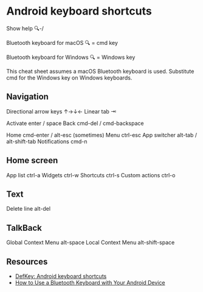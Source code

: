 # Android keyboard shortcuts

Show help       🔍-/

Bluetooth keyboard for macOS
🔍 = cmd key

Bluetooth keyboard for Windows
🔍 = Windows key

This cheat sheet assumes a macOS Bluetooth keyboard is used. Substitute cmd for the Windows key on Windows keyboards.


## Navigation

Directional     arrow keys ↑→↓←
Linear          tab ⇥

Activate        enter / space
Back            cmd-del / cmd-backspace

Home            cmd-enter / alt-esc (sometimes)
Menu            ctrl-esc
App switcher    alt-tab / alt-shift-tab
Notifications   cmd-n


## Home screen

App list        ctrl-a
Widgets         ctrl-w
Shortcuts       ctrl-s
Custom actions  ctrl-o


## Text

Delete line     alt-del


## TalkBack

Global Context Menu   alt-space
Local Context Menu    alt-shift-space


## Resources

- [DefKey: Android keyboard shortcuts](https://defkey.com/android-bluetooth-shortcuts)
- [How to Use a Bluetooth Keyboard with Your Android Device](https://www.howtogeek.com/175267/the-htg-guide-to-using-a-bluetooth-keyboard-with-your-android-device/)
